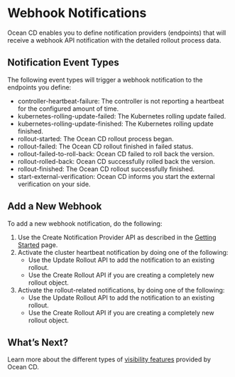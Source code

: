 <meta name="robots" content="noindex">

# Webhook Notifications

Ocean CD enables you to define notification providers (endpoints) that will receive a webhook API notification with the detailed rollout process data.

## Notification Event Types

The following event types will trigger a webhook notification to the endpoints you define:
- controller-heartbeat-failure: The controller is not reporting a heartbeat for the configured amount of time.
- kubernetes-rolling-update-failed: The Kubernetes rolling update failed.
- kubernetes-rolling-update-finished: The Kubernetes rolling update finished.
- rollout-started: The Ocean CD rollout process began.
- rollout-failed: The Ocean CD rollout finished in failed status.
- rollout-failed-to-roll-back: Ocean CD failed to roll back the version.
- rollout-rolled-back: Ocean CD successfully rolled back the version.
- rollout-finished: The Ocean CD rollout successfully finished.
- start-external-verification: Ocean CD informs you start the external verification on your side.


## Add a New Webhook
To add a new webhook notification, do the following:
1. Use the Create Notification Provider API as described in the [Getting Started](ocean-cd/getting-started/) page.
2. Activate the cluster heartbeat notification by doing one of the following:
   - Use the Update Rollout API to add the notification to an existing rollout.
   - Use the Create Rollout API if you are creating a completely new rollout object.
3. Activate the rollout-related notifications, by doing one of the following:
   - Use the Update Rollout API to add the notification to an existing rollout.
   - Use the Create Rollout API if you are creating a completely new rollout object.

## What’s Next?

Learn more about the different types of [visibility features](ocean-cd/features/granular-visibility/) provided by Ocean CD.
